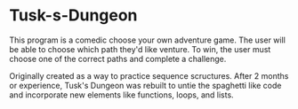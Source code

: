 # Tusk-s-Dungeon
This program is a comedic choose your own adventure game.
The user will be able to choose which path they'd like venture.
To win, the user must choose one of the correct paths and complete a challenge.

Originally created as a way to practice sequence scructures.
After 2 months or experience, Tusk's Dungeon was rebuilt to untie the spaghetti like code and incorporate new elements like functions, loops, and lists.

